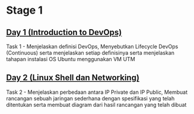 # Stage 1
## [Day 1 (Introduction to DevOps)](https://github.com/calvinnr/devops18-dumbways-calvinnovryanrahaditya/tree/ef13b188495b3d3ce245991ede4d05afa05f2037/Stage%201/Day%201)
Task 1 - Menjelaskan definisi DevOps, Menyebutkan Lifecycle DevOps (Continuous) serta menjelaskan setiap definisinya serta menjelaskan tahapan instalasi OS Ubuntu menggunakan VM UTM
## [Day 2 (Linux Shell dan Networking)](https://github.com/calvinnr/devops18-dumbways-calvinnovryanrahaditya/tree/a732a0b2ecfe67eaf32478b180ab4d7ef7845206/Stage%201/Day%202)
Task 2 - Menjelaskan perbedaan antara IP Private dan IP Public, Membuat rancangan sebuah jaringan sederhana dengan spesifikasi yang telah ditentukan serta membuat diagram dari hasil rancangan yang telah dibuat
